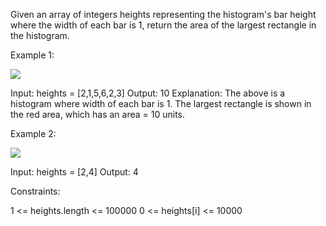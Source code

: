 Given an array of integers heights representing the histogram's bar height where the width of each bar is 1, return the area of the largest rectangle in the histogram.

 

Example 1:

![](https://assets.leetcode.com/uploads/2021/01/04/histogram.jpg)

Input: heights = [2,1,5,6,2,3]
Output: 10
Explanation: The above is a histogram where width of each bar is 1.
The largest rectangle is shown in the red area, which has an area = 10 units.


Example 2:

![](https://assets.leetcode.com/uploads/2021/01/04/histogram-1.jpg)

Input: heights = [2,4]
Output: 4
 

Constraints:

1 <= heights.length <= 100000
0 <= heights[i] <= 10000
